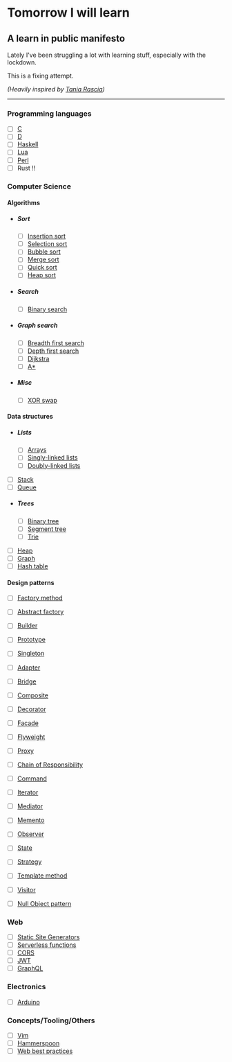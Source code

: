 # Tomorrow I will learn
## A learn in public manifesto

Lately I've been struggling a lot with learning stuff, especially with the lockdown.

This is a fixing attempt.

_(Heavily inspired by [Tania Rascia](https://www.taniarascia.com/learn/))_

---
### Programming languages
- [ ] [C](/programming-languages/c.md)
- [ ] [D](/programming-languages/d.md)
- [ ] [Haskell](/programming-languages/haskell.md)
- [ ] [Lua](/programming-languages/lua.md)
- [ ] [Perl](/programming-languages/perl.md)
- [ ] Rust !!

### Computer Science
#### Algorithms
- ##### Sort
  - [ ] [Insertion sort](/computer-science/algorithms/sort/insertion-sort.md)
  - [ ] [Selection sort](/computer-science/algorithms/sort/selection-sort.md)
  - [ ] [Bubble sort](/computer-science/algorithms/sort/bubble-sort.md)
  - [ ] [Merge sort](/computer-science/algorithms/sort/merge-sort.md)
  - [ ] [Quick sort](/computer-science/algorithms/sort/quick-sort.md)
  - [ ] [Heap sort](/computer-science/algorithms/sort/heap-sort.md)
- ##### Search
  - [ ] [Binary search](/computer-science/algorithms/search/binary-search.md)
- ##### Graph search
  - [ ] [Breadth first search](/computer-science/algorithms/graph-search/breadth-first-search.md)
  - [ ] [Depth first search](/computer-science/algorithms/graph-search/depth-first-search.md)
  - [ ] [Dijkstra](/computer-science/algorithms/graph-search/dijkstra.md)
  - [ ] [A*](/computer-science/algorithms/graph-search/a-star.md)
- ##### Misc
  - [ ] [XOR swap](/computer-science/algorithms/misc/xor-swap.md)
#### Data structures
- ##### Lists
  - [ ] [Arrays](/computer-science/data-structures/lists/arrays.md)
  - [ ] [Singly-linked lists](/computer-science/data-structures/lists/singly-linked-lists.md)
  - [ ] [Doubly-linked lists](/computer-science/data-structures/lists/doubly-linked-lists.md)
- [ ] [Stack](/computer-science/data-structures/stack.md)
- [ ] [Queue](/computer-science/data-structures/queue.md)
- ##### Trees
  - [ ] [Binary tree](/computer-science/data-structures/trees/binary-tree.md)
  - [ ] [Segment tree](/computer-science/data-structures/trees/segment-tree.md)
  - [ ] [Trie](/computer-science/data-structures/trees/trie.md)
- [ ] [Heap](/computer-science/data-structures/heap.md)
- [ ] [Graph](/computer-science/data-structures/graph.md)
- [ ] [Hash table](/computer-science/data-structures/hash-table.md)
#### Design patterns
- [ ] [Factory method](/computer-science/design-patterns/factory-method.md)
- [ ] [Abstract factory](/computer-science/design-patterns/abstract-factory.md)
- [ ] [Builder](/computer-science/design-patterns/builder.md)
- [ ] [Prototype](/computer-science/design-patterns/prototype.md)
- [ ] [Singleton](/computer-science/design-patterns/singleton.md)

- [ ] [Adapter](/computer-science/design-patterns/adapter.md)
- [ ] [Bridge](/computer-science/design-patterns/bridge.md)
- [ ] [Composite](/computer-science/design-patterns/composite.md)
- [ ] [Decorator](/computer-science/design-patterns/decorator.md)
- [ ] [Facade](/computer-science/design-patterns/facade.md)
- [ ] [Flyweight](/computer-science/design-patterns/flyweight.md)
- [ ] [Proxy](/computer-science/design-patterns/proxy.md)

- [ ] [Chain of Responsibility](/computer-science/design-patterns/chain-of-responsibility.md)
- [ ] [Command](/computer-science/design-patterns/command.md)
- [ ] [Iterator](/computer-science/design-patterns/iterator.md)
- [ ] [Mediator](/computer-science/design-patterns/mediator.md)
- [ ] [Memento](/computer-science/design-patterns/memento.md)
- [ ] [Observer](/computer-science/design-patterns/observer.md)
- [ ] [State](/computer-science/design-patterns/state.md)
- [ ] [Strategy](/computer-science/design-patterns/strategy.md)
- [ ] [Template method](/computer-science/design-patterns/template-method.md)
- [ ] [Visitor](/computer-science/design-patterns/visitor.md)

- [ ] [Null Object pattern](/computer-science/design-patterns/null-object-pattern.md)

### Web
- [ ] [Static Site Generators](/web/static-site-generators.md)
- [ ] [Serverless functions](/web/serveless-functions.md)
- [ ] [CORS](/web/cors.md)
- [ ] [JWT](/web/jwt.md)
- [ ] [GraphQL](/web/graphql.md)

### Electronics
- [ ] [Arduino](/electronics/arduino.md)

### Concepts/Tooling/Others
- [ ] [Vim](/others/vim.md)
- [ ] [Hammerspoon](/others/hammerspoon.md)
- [ ] [Web best practices](/others/web-best-practices.md)
